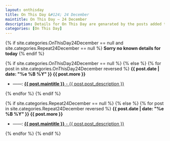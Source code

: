 ```yaml
---
layout: onthisday
title: On This Day &#124; 24 December
maintitle: On This Day — 24 December
description: Details for On This Day are genarated by the posts added to the website so the content is subject to changes/updates over time.
categories: [On This Day]
---
```


{% if site.categories.OnThisDay24December == null and site.categories.Repeat24December == null %}
<strong>Sorry no known details for today</strong>
{% endif %}

{% if site.categories.OnThisDay24December == null %}
{% else %}
{% for post in site.categories.OnThisDay24December reversed %}
<strong>{{ post.date | date: "%e %B %Y" }} {{ post.more }}</strong>
<ul>
<li> ——: <a href="{{ post.url }}"><strong>{{ post.maintitle }}</strong> - {{ post.post_description }}</a></li>
</ul>
{% endfor %}
{% endif %}

{% if site.categories.Repeat24December == null %}
{% else %}
{% for post in site.categories.Repeat24December reversed %}
<strong>{{ post.date | date: "%e %B %Y" }} {{ post.more }}</strong>
<ul>
<li> ——: <a href="{{ post.url }}"><strong>{{ post.maintitle }}</strong> - {{ post.post_description }}</a></li>
</ul>
{% endfor %}
{% endif %}
